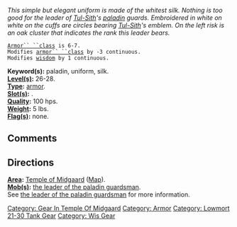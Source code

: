 *This simple but elegant uniform is made of the whitest silk. Nothing is
too good for the leader of [Tul-Sith](Tul-Sith.md "wikilink")'s
[paladin](:Category:_Paladins.md "wikilink") guards. Embroidered in
white on white on the cuffs are circles bearing
[Tul-Sith](Tul-Sith.md "wikilink")'s emblem. On the left risk is an oak
cluster that indicates the rank this leader bears.*

[`Armor`` ``class`](Armor_Values.md "wikilink")` is 6-7.`  
`Modifies `[`armor`` ``class`](Armor_Class.md "wikilink")` by -3 continuous.`  
`Modifies `[`wisdom`](Wisdom.md "wikilink")` by 1 continuous.`

**Keyword(s):** paladin, uniform, silk.  
**[Level(s)](Object_Level.md "wikilink"):** 26-28.  
**[Type](:Category:_Object_Types.md "wikilink"):**
[armor](:Category:_Armor.md "wikilink").  
**[Slot(s)](Object_Slots.md "wikilink"):** <worn on body>.  
**[Quality](Object_Quality.md "wikilink"):** 100 hps.  
**[Weight](Object_Weight.md "wikilink"):** 5 lbs.  
**[Flag(s)](:Category:_Object_Flags.md "wikilink"):** none.  

## Comments

## Directions

**[Area](:Category:_Areas.md "wikilink"):** [Temple of
Midgaard](:Category:_Temple_Of_Midgaard.md "wikilink")
([Map](Temple_Of_Midgaard_Map.md "wikilink")).  
**[Mob(s)](:Category:_Mobs.md "wikilink"):** [the leader of the paladin
guardsman](Leader_Of_The_Paladin_Guardsman.md "wikilink").  
See [the leader of the paladin
guardsman](Leader_Of_The_Paladin_Guardsman.md "wikilink") for more
information.  

[Category: Gear In Temple Of
Midgaard](Category:_Gear_In_Temple_Of_Midgaard "wikilink") [Category:
Armor](Category:_Armor "wikilink") [Category: Lowmort 21-30 Tank
Gear](Category:_Lowmort_21-30_Tank_Gear "wikilink") [Category: Wis
Gear](Category:_Wis_Gear "wikilink")
